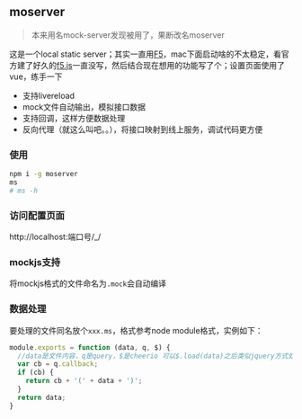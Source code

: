 ## moserver
> 本来用名mock-server发现被用了，果断改名moserver

这是一个local static server；其实一直用[F5](http://getf5.com)，mac下面启动啥的不太稳定，看官方建了好久的[f5.js](https://github.com/WeijuNB/f5.js)一直没写，然后结合现在想用的功能写了个；设置页面使用了vue，练手一下

* 支持livereload
* mock文件自动输出，模拟接口数据
* 支持回调，这样方便数据处理
* 反向代理（就这么叫吧。。），将接口映射到线上服务，调试代码更方便

### 使用
```bash
npm i -g moserver
ms 
# ms -h
```

### 访问配置页面
http://localhost:端口号/_/

### mockjs支持
将mockjs格式的文件命名为`.mock`会自动编译

### 数据处理
要处理的文件同名放个`xxx.ms`，格式参考node module格式，实例如下：
```js
module.exports = function (data, q, $) {
  //data是文件内容，q是query，$是cheerio 可以$.load(data)之后类似jquery方式处理页面数据
  var cb = q.callback;
  if (cb) {
    return cb + '(' + data + ')';
  }
  return data;
}

```

